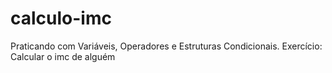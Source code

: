 # calculo-imc
Praticando com Variáveis, Operadores e Estruturas Condicionais. Exercício: Calcular o imc de alguém
